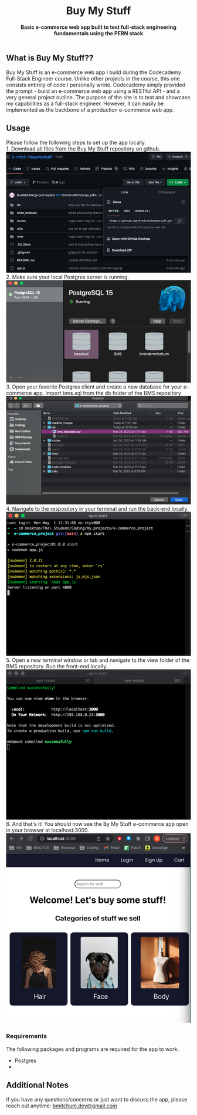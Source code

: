 <div align="center">
  <h1>Buy My Stuff</h1>
  <strong>Basic e-commerce web app built to test full-stack engineering fundamentals using the PERN stack</strong><br>
</div>
<br>

## What is Buy My Stuff??
Buy My Stuff is an e-commerce web app I build during the Codecademy Full-Stack Engineer course. Unlike other projects in the course, this one consists entirely of code I personally wrote. Codecademy simply provided the prompt - build an e-commerce web app using a RESTful API - and a very general project outline. The purpose of the site is to test and showcase my capabilities as a full-stack engineer. However, it can easily be implemented as the backbone of a production e-commerce web app.

## Usage
Please follow the following steps to set up the app locally.
<br>1. Download all files from the Buy My Stuff repository on github.
<br> ![Download Repository](./readme_images/download.png)
<br>2. Make sure your local Postgres server is running.
<br> ![Set Up Postres](./readme_images/postgres.png)
<br>3. Open your favorite Postgres client and create a new database for your e-commerce app. Import bms.sql from the db folder of the BMS repository
<br> ![Set Up Client](./readme_images/client.png)
<br>4. Navigate to the respository in your terminal and run the back-end locally.
<br> ![Run the Back-End](./readme_images/backend.png)
<br>5. Open a new terminal window or tab and navigate to the view folder of the BMS repository. Run the front-end locally.
<br> ![Run the Front-End](./readme_images/frontend.png)
<br>6. And that's it! You should now see the By My Stuff e-commerce app open in your browser at localhost:3000.
<br> ![Enjoy!](./readme_images/bms.png)

### Requirements
The following packages and programs are required for the app to work.
- Postgres
- 

## Additional Notes

If you have any questions/concerns or just want to discuss the app, please reach out anytime: bmitchum.dev@gmail.com